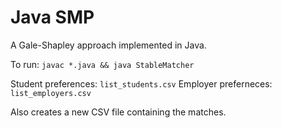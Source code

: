 # Java SMP

A Gale-Shapley approach implemented in Java.  

To run:
`javac *.java && java StableMatcher`

Student preferences: `list_students.csv`
Employer preferneces: `list_employers.csv`

Also creates a new CSV file containing the matches.
